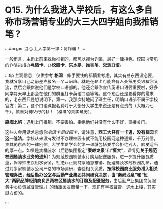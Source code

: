 # Q15. 为什么我进入学校后，有这么多自称市场营销专业的大三大四学姐向我推销笔？

:::danger 当心
上大学第一课：防诈骗！
:::

一般而言，主动上前来找你推销的，都可以视为诈骗，最好一律拒绝。校园内常见的诈骗包括办**电话卡**、办**校园卡**、**买水票**、**推销笔**、**交流口语**。

:::tip 主观信息，仅供参考
**格温**：伸手要钱的都慎重考虑，其实有些东西没必要，我就分享自己之前差点报名一个口语班。就是在路上可能会有人突然用英语和你交流，然后会跟你说他们是学校口语部的。他还会跟你宣传英语口语很重要啦，好多同学每天早上都会在他们的群里打卡英语口语等等。这个东西还是要看你的需求的，老东西只是想说明下，第一，我那次特地问了班主任，明确口语部不属于学校官方；第二，这个口语课报名费对于大部分大学生来说还是有点贵的（大概六七千），慎重对待父母的钱！（格温的真实经历）。

**森海北屿**：遇到上门推销，不要害怕。拒绝他们并没有什么不好，直接关门。

这些人会用话术忽悠你*电话卡是校园卡*，请注意，**西工大只有一卡通，没有校园卡这一说法**。学校从来没有发过不办理校园卡就不能用校园网这种通知，千万别信，卖其他东西的一律别信。大学生要学会的第一课就包括要学会拒绝别人，脸皮适当的厚一点。如果是卖桶装水（后勤集团指定“**秦岭龙泉**”和“**恒大**”，详情见**关于规范校园桶装水业务的通知**：为规范校园桶装水订购及配送服务，进一步提升服务质量，保障师生饮用水安全，杜绝非正规商家随意推销、配送桶装水的校园乱象，通过对多家桶装水公司严格的市场调研，查验相关资质，**按照校园商业服务准入相关管理办法，经后勤办公室与后勤产业集团共同研究决定，由“秦岭龙泉”和“恒大”两家品牌经销商负责两校区桶装水的订购及配送服务**，由后勤产业集团商贸服务中心负责监督管理。）的话跟舍友商量一下，现在有学校监管，送水上楼，其实挺方便的。

:::